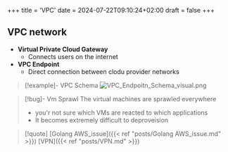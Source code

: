 +++
title = 'VPC'
date = 2024-07-22T09:10:24+02:00
draft = false
+++

## VPC network 

 - **Virtual Private Cloud Gateway**
	 - Connects users on the internet 
- **VPC Endpoint**
	- Direct connection between clodu provider networks 
 >[!example]- VPC Schema
![VPC_Endpoitn_Schema_visual.png](/Notes/VPC_Endpoitn_Schema_visual.png)

>[!bug]- Vm Sprawl
>The virtual machines are sprawled everywhere 
>- you'r not sure which VMs are reacted to which applications 
>- It becomes extremely difficult to deproveision 




>[!quote] [Golang AWS_issue]({{< ref "posts/Golang AWS_issue.md" >}}) [VPN]({{< ref "posts/VPN.md" >}})